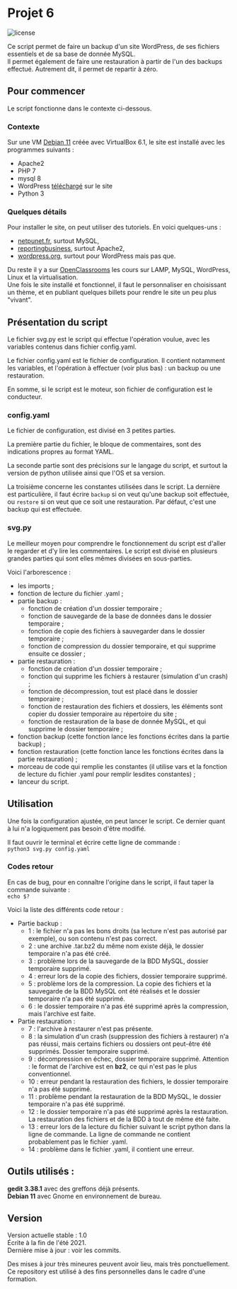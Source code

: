 # Projet 6
![license](https://img.shields.io/badge/license-CC0-green)

Ce script permet de faire un backup d'un site WordPress, de ses fichiers essentiels et de sa base de donnée MySQL.  
Il permet également de faire une restauration à partir de l'un des backups effectué. Autrement dit, il permet de repartir à zéro.


## Pour commencer

Le script fonctionne dans le contexte ci-dessous.

### Contexte

Sur une VM [Debian 11](https://www.debian.org) créée avec VirtualBox 6.1, le site est installé avec les programmes suivants :

- Apache2
- PHP 7
- mysql 8
- WordPress [téléchargé](https://fr.wordpress.org/download/) sur le site
- Python 3

### Quelques détails

Pour installer le site, on peut utiliser des tutoriels. En voici quelques-uns :
- [netpunet.fr](https://fr.wordpress.org/download/), surtout MySQL,
- [reportingbusiness](https://www.reportingbusiness.fr/blogging/installez-wordpress-sur-votre-ordinateur-en-moins-de-15-minutes-linux.html), surtout Apache2,
- [wordpress.org](https://fr.wordpress.org/support/article/how-to-install-wordpress/), surtout pour WordPress mais pas que.

Du reste il y a sur [OpenClassrooms](https://openclassrooms.com/fr/) les cours sur LAMP, MySQL, WordPress, Linux et la virtualisation.  
Une fois le site installé et fonctionnel, il faut le personnaliser en choisissant un thème, et en publiant quelques billets pour rendre le site un peu plus "vivant".

## Présentation du script

Le fichier svg.py est le script qui effectue l'opération voulue, avec les variables contenus dans fichier config.yaml.

Le fichier config.yaml est le fichier de configuration. Il contient notamment les variables, et l'opération à effectuer (voir plus bas) : un backup ou une restauration.

En somme, si le script est le moteur, son fichier de configuration est le conducteur.

### config.yaml

Le fichier de configuration, est divisé en 3 petites parties.

La première partie du fichier, le bloque de commentaires, sont des indications propres au format YAML.

La seconde partie sont des précisions sur le langage du script, et surtout la version de python utilisée ainsi que l'OS et sa version.

La troisième concerne les constantes utilisées dans le script.
La dernière est particulière, il faut écrire ``backup`` si on veut qu'une backup soit effectuée, ou ``restore`` si on veut que ce soit une restauration. Par défaut, c'est une backup qui est effectuée.

### svg.py

Le meilleur moyen pour comprendre le fonctionnement du script est d'aller le regarder et d'y lire les commentaires. Le script est divisé en plusieurs grandes parties qui sont elles mêmes divisées en sous-parties.

Voici l'arborescence :
- les imports ;
- fonction de lecture du fichier .yaml ;
- partie backup :
  - fonction de création d'un dossier temporaire ;
  - fonction de sauvegarde de la base de données dans le dossier temporaire ;
  - fonction de copie des fichiers à sauvegarder dans le dossier temporaire ;
  - fonction de compression du dossier temporaire, et qui supprime ensuite ce dossier ;
- partie restauration :
  - fonction de création d'un dossier temporaire ;
  - fonction qui supprime les fichiers à restaurer (simulation d'un crash) ;
  - fonction de décompression, tout est placé dans le dossier temporaire ;
  - fonction de restauration des fichiers et dossiers, les éléments sont copier du dossier temporaire au répertoire du site ;
  - fonction de restauration de la base de donnée MySQL, et qui supprime le dossier temporaire ;
- fonction backup (cette fonction lance les fonctions écrites dans la partie backup) ;
- fonction restauration (cette fonction lance les fonctions écrites dans la partie restauration) ;
- morceau de code qui remplie les constantes (il utilise vars et la fonction de lecture du fichier .yaml pour remplir lesdites constantes) ;
- lanceur du script.

## Utilisation

Une fois la configuration ajustée, on peut lancer le script. Ce dernier quant à lui n'a logiquement pas besoin d'être modifié.

Il faut ouvrir le terminal et écrire cette ligne de commande :  
``python3 svg.py config.yaml``

### Codes retour

En cas de bug, pour en connaître l'origine dans le script, il faut taper la commande suivante :  
``echo $?``

Voici la liste des différents code retour :
- Partie backup :
  - 1 : le fichier n'a pas les bons droits (sa lecture n'est pas autorisé par exemple), ou son contenu n'est pas correct.
  - 2 : une archive .tar.bz2 du même nom existe déjà, le dossier temporaire n'a pas été créé.
  - 3 : problème lors de la sauvegarde de la BDD MySQL, dossier temporaire supprimé.
  - 4 : erreur lors de la copie des fichiers, dossier temporaire supprimé.
  - 5 : problème lors de la compression. La copie des fichiers et la sauvegarde de la BDD MySQL ont été réalisés et le dossier temporaire n'a pas été supprimé.
  - 6 : le dossier temporaire n'a pas été supprimé après la compression, mais l'archive est faite.
- Partie restauration :
  - 7 : l'archive à restaurer n'est pas présente.
  - 8 : la simulation d'un crash (suppression des fichiers à restaurer) n'a pas réussi, mais certains fichiers ou dossiers ont peut-être été supprimés. Dossier temporaire supprimé.
  - 9 : décompression en échec, dossier temporaire supprimé. Attention : le format de l'archive est en **bz2**, ce qui n'est pas le plus conventionnel.
  - 10 : erreur pendant la restauration des fichiers, le dossier temporaire n'a pas été supprimé.
  - 11 : problème pendant la restauration de la BDD MySQL, le dossier temporaire n'a pas été supprimé.
  - 12 : le dossier temporaire n'a pas été supprimé après la restauration. La restauration des fichiers et de la BDD à tout de même été faite.
  - 13 : erreur lors de la lecture du fichier suivant le script python dans la ligne de commande. La ligne de commande ne contient probablement pas le fichier .yaml.
  - 14 : problème dans le fichier .yaml, il contient une erreur.

## Outils utilisés :

**gedit 3.38.1** avec des greffons déjà présents.  
**Debian 11** avec Gnome en environnement de bureau.

## Version

Version actuelle stable : 1.0  
Écrite à la fin de l'été 2021.  
Dernière mise à jour : voir les commits.  

Des mises à jour très mineures peuvent avoir lieu, mais très ponctuellement.  
Ce repository est utilisé à des fins personnelles dans le cadre d'une formation.
